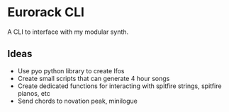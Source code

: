 # Eurorack CLI

A CLI to interface with my modular synth.

## Ideas
 - Use pyo python library to create lfos
 - Create small scripts that can generate 4 hour songs
 - Create dedicated functions for interacting with spitfire strings, spitfire pianos, etc
 - Send chords to novation peak, minilogue
